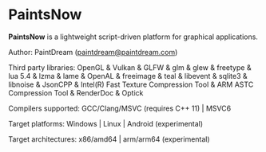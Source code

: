 PaintsNow
=========

__PaintsNow__ is a lightweight script-driven platform for graphical applications.

Author: PaintDream (paintdream@paintdream.com)

Third party libraries: OpenGL & Vulkan & GLFW & glm & glew & freetype & lua 5.4 & lzma & lame & OpenAL & freeimage & teal & libevent & sqlite3 & libnoise & JsonCPP & Intel(R) Fast Texture Compression Tool & ARM ASTC Compression Tool & RenderDoc & Optick

Compilers supported: GCC/Clang/MSVC (requires C++ 11) | MSVC6

Target platforms: Windows | Linux | Android (experimental)

Target architectures: x86/amd64 | arm/arm64 (experimental)
